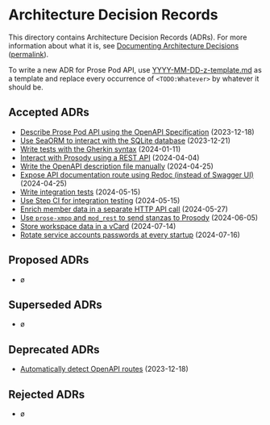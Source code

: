 # Architecture Decision Records

This directory contains Architecture Decision Records (ADRs).
For more information about what it is, see [Documenting Architecture Decisions][adr]
([permalink][adr-permalink]).

To write a new ADR for Prose Pod API, use [YYYY-MM-DD-z-template.md](./YYYY-MM-DD-z-template.md)
as a template and replace every occurrence of `<TODO:Whatever>` by whatever it should be.

## Accepted ADRs

- [Describe Prose Pod API using the OpenAPI Specification](./2023-12-18-a-describe-with-openapi.md) (2023-12-18)
- [Use SeaORM to interact with the SQLite database](./2023-12-21-a-use-sea-orm.md) (2023-12-21)
- [Write tests with the Gherkin syntax](./2024-01-11-a-write-tests-in-gherkin.md) (2024-01-11)
- [Interact with Prosody using a REST API](./2024-04-04-a-prosody-rest-api.md) (2024-04-04)
- [Write the OpenAPI description file manually](./2024-04-25-a-write-openapi-manually.md) (2024-04-25)
- [Expose API documentation route using Redoc (instead of Swagger UI)](./2024-04-25-b-use-redoc-instead-of-swagger-ui.md) (2024-04-25)
- [Write integration tests](./2024-05-15-a-integration-testing.md) (2024-05-15)
- [Use Step CI for integration testing](./2024-05-15-b-step-ci-for-integration-testing.md) (2024-05-15)
- [Enrich member data in a separate HTTP API call](./2024-05-27-a-lazily-enriching-member-data.md) (2024-05-27)
- [Use `prose-xmpp` and `mod_rest` to send stanzas to Prosody](./2024-06-05-a-prose-xmpp-and-mod_rest-to-send-stanzas.md) (2024-06-05)
- [Store workspace data in a vCard](./2024-07-14-a-store-workspace-data-in-xmpp-vcard.md) (2024-07-14)
- [Rotate service accounts passwords at every startup](./2024-07-16-a-rotate-service-passwords.md) (2024-07-16)

## Proposed ADRs

- ø

## Superseded ADRs

- ø

## Deprecated ADRs

- [Automatically detect OpenAPI routes](./2023-12-18-b-generate-openapi-description.md) (2023-12-18)

## Rejected ADRs

- ø

[adr]: https://cognitect.com/blog/2011/11/15/documenting-architecture-decisions "Documenting Architecture Decisions | Cognitect"
[adr-permalink]: https://web.archive.org/web/20240104230549/https://cognitect.com/blog/2011/11/15/documenting-architecture-decisions "Documenting Architecture Decisions | Wayback Machine"
